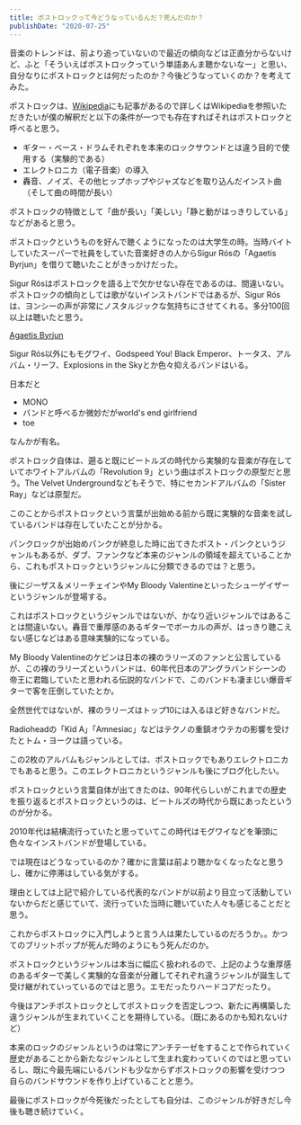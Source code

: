 ```yaml
---
title: ポストロックって今どうなっているんだ？死んだのか？
publishDate: "2020-07-25"
---
```


音楽のトレンドは、前より追っていないので最近の傾向などは正直分からないけど、ふと「そういえばポストロックっていう単語あんま聴かないなー」と思い、自分なりにポストロックとは何だったのか？今後どうなっていくのか？を考えてみた。

ポストロックは、[Wikipedia](https://ja.wikipedia.org/wiki/%E3%83%9D%E3%82%B9%E3%83%88%E3%83%AD%E3%83%83%E3%82%AF)にも記事があるので詳しくはWikipediaを参照いただきたいが僕の解釈だと以下の条件が一つでも存在すればそれはポストロックと呼べると思う。

- ギター・ベース・ドラムそれぞれを本来のロックサウンドとは違う目的で使用する（実験的である）
- エレクトロニカ（電子音楽）の導入
- 轟音、ノイズ、その他ヒップホップやジャズなどを取り込んだインスト曲（そして曲の時間が長い）

ポストロックの特徴として「曲が長い」「美しい」「静と動がはっきりしている」などがあると思う。

ポストロックというものを好んで聴くようになったのは大学生の時。当時バイトしていたスーパーで社員をしていた音楽好きの人からSigur Rósの「Agaetis Byrjun」を借りて聴いたことがきっかけだった。

Sigur Rósはポストロックを語る上で欠かせない存在であるのは、間違いない。ポストロックの傾向としては歌がないインストバンドではあるが、Sigur Rósは、ヨンシーの声が非常にノスタルジックな気持ちにさせてくれる。多分100回以上は聴いたと思う。

[Agaetis Byrjun](https://music.youtube.com/playlist?list=OLAK5uy_kS0xK-8stFnvAtN5wIIAidUD2MAXSOxAI)

Sigur Rós以外にもモグワイ、Godspeed You! Black Emperor、トータス、アルバム・リーフ、Explosions in the Skyとか色々抑えるバンドはいる。

日本だと

- MONO
- バンドと呼べるか微妙だがworld's end girlfriend
- toe

なんかが有名。

ポストロック自体は、遡ると既にビートルズの時代から実験的な音楽が存在していてホワイトアルバムの「Revolution 9」という曲はポストロックの原型だと思う。The Velvet Undergroundなどもそうで、特にセカンドアルバムの「Sister Ray」などは原型だ。

このことからポストロックという言葉が出始める前から既に実験的な音楽を試しているバンドは存在していたことが分かる。

パンクロックが出始めパンクが終息した時に出てきたポスト・パンクというジャンルもあるが、ダブ、ファンクなど本来のジャンルの領域を超えていることから、これもポストロックというジャンルに分類できるのでは？と思う。

後にジーザス＆メリーチェインやMy Bloody Valentineといったシューゲイザーというジャンルが登場する。

これはポストロックというジャンルではないが、かなり近いジャンルではあることは間違いない。轟音で重厚感のあるギターでボーカルの声が、はっきり聴こえない感じなどはある意味実験的になっている。

My Bloody Valentineのケビンは日本の裸のラリーズのファンと公言しているが、この裸のラリーズというバンドは、60年代日本のアングラバンドシーンの帝王に君臨していたと思われる伝説的なバンドで、このバンドも凄まじい爆音ギターで客を圧倒していたとか。

全然世代ではないが、裸のラリーズはトップ10には入るほど好きなバンドだ。

Radioheadの「Kid A」「Amnesiac」などはテクノの重鎮オウテカの影響を受けたとトム・ヨークは語っている。

この2枚のアルバムもジャンルとしては、ポストロックでもありエレクトロニカでもあると思う。このエレクトロニカというジャンルも後にブログ化したい。

ポストロックという言葉自体が出てきたのは、90年代らしいがこれまでの歴史を振り返るとポストロックというのは、ビートルズの時代から既にあったというのが分かる。

2010年代は結構流行っていたと思っていてこの時代はモグワイなどを筆頭に色々なインストバンドが登場している。

では現在はどうなっているのか？確かに言葉は前より聴かなくなったなと思うし、確かに停滞はしている気がする。

理由としては上記で紹介している代表的なバンドが以前より目立って活動していないからだと感じていて、流行っていた当時に聴いていた人々も感じることだと思う。

これからポストロックに入門しようと言う人は果たしているのだろうか。。かつてのブリットポップが死んだ時のようにもう死んだのか。

ポストロックというジャンルは本当に幅広く扱われるので、上記のような重厚感のあるギターで美しく実験的な音楽が分離してそれぞれ違うジャンルが誕生して受け継がれていっているのではと思う。エモだったりハードコアだったり。

今後はアンチポストロックとしてポストロックを否定しつつ、新たに再構築した違うジャンルが生まれていくことを期待している。（既にあるのかも知れないけど）

本来のロックのジャンルというのは常にアンチテーゼをすることで作られていく歴史があることから新たなジャンルとして生まれ変わっていくのではと思っているし、既に今最先端にいるバンドも少なからずポストロックの影響を受けつつ
自らのバンドサウンドを作り上げていることと思う。

最後にポストロックが今死後だったとしても自分は、このジャンルが好きだし今後も聴き続けていく。



